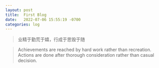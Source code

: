 ```yaml
---
layout: post
title:  First Blog
date:   2022-07-06 15:55:19 -0700
categories: log
---
```


> 业精于勤荒于嬉，行成于思毁于随

>Achievements are reached by hard work rather than recreation. Actions are done after thorough consideration rather than casual decision.
